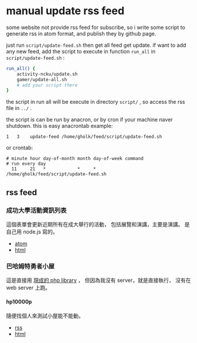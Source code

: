 # manual update rss feed
some website not provide rss feed for subscribe,
so i write some script to generate rss in atom format,
and publish they by github page.

just run `script/update-feed.sh` 
then get all feed get update.
if want to add any new feed,
add the script to execute 
in function `run_all` in `script/update-feed.sh` :

```sh
run_all() {
    activity-ncku/update.sh
    gamer/update-all.sh
    # add your script there
}
```

the script in run all will be execute
in directory `script/` ,
so access the rss file in `../` .

the script is can be run by anacron,
or by cron if your machine naver shutdown.
this is easy anacrontab example:

```anacrontab
1   3    update-feed /home/gholk/feed/script/update-feed.sh
```

or crontab:

```crontab
# minute hour day-of-month month day-of-week command
# run every day
  11     21   *            *     *           /home/gholk/feed/script/update-feed.sh
```

## rss feed

### 成功大學活動資訊列表
這個表單會更新近期所有在成大舉行的活動，
包括展覽和演講，主要是演講。
是自己用 node.js 寫的。

* [atom](http://gholk.github.io/feed/activity-ncku.atom)
* [html](http://activity.ncku.edu.tw)

### 巴哈姆特勇者小屋
這是直接用 [現成的 php library][gamer-to-rss] ，
但因為我沒有 server，就是直接執行，
沒有在 web server 上跑。

[gamer-to-rss]: https://github.com/wsmwason/gamer-to-rss

#### hp10000p
隨便找個人來測試小屋能不能動。
* [rss](http://gholk.github.io/feed/gamer-hp10000p.rss)
* [html](http://home.gamer.com.tw/homeindex.php?owner=hp10000p)

